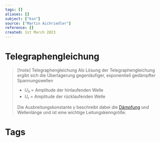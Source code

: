 ```yaml
---
tags: []
aliases: []
subject: ["ksn"]
source: ["Martin Aichriedler"]
reference: []
created: 1st March 2023
---
```

# Telegraphengleichung

> [!note] Telegraphengleichung
> Als Lösung der Telegraphengleichung ergibt sich die Überlagerung gegenläufiger, exponentiell gedämpfter Spannungswellen
> - $U_{h}$ = Amplitude der hinlaufenden Welle
> - $U_{r}$ = Amplitude der rücklaufenden Welle
> 
> Die Ausbreitungskonstante $\gamma$ beschreibt dabei die [Dämpfung](../../hwe/Dämpfung.md) und Wellenlänge und ist eine wichtige Leitungskenngröße.

# Tags